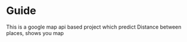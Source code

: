 # Guide
This is a google map api based project which predict Distance between places, shows you map
